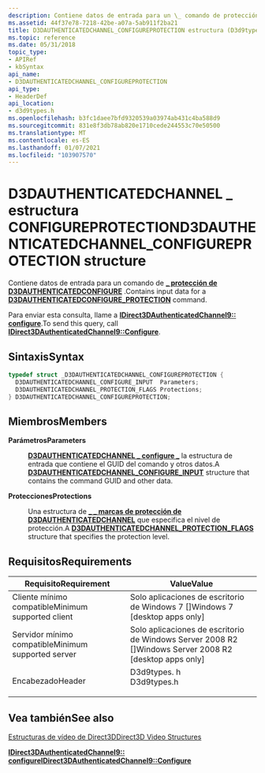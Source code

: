 ```yaml
---
description: Contiene datos de entrada para un \_ comando de protección de D3DAUTHENTICATEDCONFIGURE.
ms.assetid: 44f37e78-7218-42be-a07a-5ab911f2ba21
title: D3DAUTHENTICATEDCHANNEL_CONFIGUREPROTECTION estructura (D3d9types. h)
ms.topic: reference
ms.date: 05/31/2018
topic_type:
- APIRef
- kbSyntax
api_name:
- D3DAUTHENTICATEDCHANNEL_CONFIGUREPROTECTION
api_type:
- HeaderDef
api_location:
- d3d9types.h
ms.openlocfilehash: b3fc1daee7bfd9320539a03974ab431c4ba588d9
ms.sourcegitcommit: 831e8f3db78ab820e1710cede244553c70e50500
ms.translationtype: MT
ms.contentlocale: es-ES
ms.lasthandoff: 01/07/2021
ms.locfileid: "103907570"
---
```

# <a name="d3dauthenticatedchannel_configureprotection-structure"></a><span data-ttu-id="31641-103">D3DAUTHENTICATEDCHANNEL \_ estructura CONFIGUREPROTECTION</span><span class="sxs-lookup"><span data-stu-id="31641-103">D3DAUTHENTICATEDCHANNEL\_CONFIGUREPROTECTION structure</span></span>

<span data-ttu-id="31641-104">Contiene datos de entrada para un comando de [**\_ protección de D3DAUTHENTICATEDCONFIGURE**](d3dauthenticatedconfigure-protection.md) .</span><span class="sxs-lookup"><span data-stu-id="31641-104">Contains input data for a [**D3DAUTHENTICATEDCONFIGURE\_PROTECTION**](d3dauthenticatedconfigure-protection.md) command.</span></span>

<span data-ttu-id="31641-105">Para enviar esta consulta, llame a [**IDirect3DAuthenticatedChannel9:: configure**](/windows/desktop/api/d3d9/nf-d3d9-idirect3dauthenticatedchannel9-configure).</span><span class="sxs-lookup"><span data-stu-id="31641-105">To send this query, call [**IDirect3DAuthenticatedChannel9::Configure**](/windows/desktop/api/d3d9/nf-d3d9-idirect3dauthenticatedchannel9-configure).</span></span>

## <a name="syntax"></a><span data-ttu-id="31641-106">Sintaxis</span><span class="sxs-lookup"><span data-stu-id="31641-106">Syntax</span></span>


```C++
typedef struct _D3DAUTHENTICATEDCHANNEL_CONFIGUREPROTECTION {
  D3DAUTHENTICATEDCHANNEL_CONFIGURE_INPUT  Parameters;
  D3DAUTHENTICATEDCHANNEL_PROTECTION_FLAGS Protections;
} D3DAUTHENTICATEDCHANNEL_CONFIGUREPROTECTION;
```



## <a name="members"></a><span data-ttu-id="31641-107">Miembros</span><span class="sxs-lookup"><span data-stu-id="31641-107">Members</span></span>

<dl> <dt>

<span data-ttu-id="31641-108">**Parámetros**</span><span class="sxs-lookup"><span data-stu-id="31641-108">**Parameters**</span></span>
</dt> <dd>

<span data-ttu-id="31641-109">[**D3DAUTHENTICATEDCHANNEL \_ configure \_**](d3dauthenticatedchannel-configure-input.md) la estructura de entrada que contiene el GUID del comando y otros datos.</span><span class="sxs-lookup"><span data-stu-id="31641-109">A [**D3DAUTHENTICATEDCHANNEL\_CONFIGURE\_INPUT**](d3dauthenticatedchannel-configure-input.md) structure that contains the command GUID and other data.</span></span>

</dd> <dt>

<span data-ttu-id="31641-110">**Protecciones**</span><span class="sxs-lookup"><span data-stu-id="31641-110">**Protections**</span></span>
</dt> <dd>

<span data-ttu-id="31641-111">Una estructura de [**\_ \_ marcas de protección de D3DAUTHENTICATEDCHANNEL**](d3dauthenticatedchannel-protection-flags.md) que especifica el nivel de protección.</span><span class="sxs-lookup"><span data-stu-id="31641-111">A [**D3DAUTHENTICATEDCHANNEL\_PROTECTION\_FLAGS**](d3dauthenticatedchannel-protection-flags.md) structure that specifies the protection level.</span></span>

</dd> </dl>

## <a name="requirements"></a><span data-ttu-id="31641-112">Requisitos</span><span class="sxs-lookup"><span data-stu-id="31641-112">Requirements</span></span>



| <span data-ttu-id="31641-113">Requisito</span><span class="sxs-lookup"><span data-stu-id="31641-113">Requirement</span></span> | <span data-ttu-id="31641-114">Value</span><span class="sxs-lookup"><span data-stu-id="31641-114">Value</span></span> |
|-------------------------------------|----------------------------------------------------------------------------------------|
| <span data-ttu-id="31641-115">Cliente mínimo compatible</span><span class="sxs-lookup"><span data-stu-id="31641-115">Minimum supported client</span></span><br/> | <span data-ttu-id="31641-116">Solo aplicaciones de escritorio de Windows 7 \[\]</span><span class="sxs-lookup"><span data-stu-id="31641-116">Windows 7 \[desktop apps only\]</span></span><br/>                                             |
| <span data-ttu-id="31641-117">Servidor mínimo compatible</span><span class="sxs-lookup"><span data-stu-id="31641-117">Minimum supported server</span></span><br/> | <span data-ttu-id="31641-118">Solo aplicaciones de escritorio de Windows Server 2008 R2 \[\]</span><span class="sxs-lookup"><span data-stu-id="31641-118">Windows Server 2008 R2 \[desktop apps only\]</span></span><br/>                                |
| <span data-ttu-id="31641-119">Encabezado</span><span class="sxs-lookup"><span data-stu-id="31641-119">Header</span></span><br/>                   | <dl> <span data-ttu-id="31641-120"><dt>D3d9types. h</dt></span><span class="sxs-lookup"><span data-stu-id="31641-120"><dt>D3d9types.h</dt></span></span> </dl> |



## <a name="see-also"></a><span data-ttu-id="31641-121">Vea también</span><span class="sxs-lookup"><span data-stu-id="31641-121">See also</span></span>

<dl> <dt>

[<span data-ttu-id="31641-122">Estructuras de vídeo de Direct3D</span><span class="sxs-lookup"><span data-stu-id="31641-122">Direct3D Video Structures</span></span>](direct3d-video-structures.md)
</dt> <dt>

[<span data-ttu-id="31641-123">**IDirect3DAuthenticatedChannel9:: configure**</span><span class="sxs-lookup"><span data-stu-id="31641-123">**IDirect3DAuthenticatedChannel9::Configure**</span></span>](/windows/desktop/api/d3d9/nf-d3d9-idirect3dauthenticatedchannel9-configure)
</dt> </dl>

 

 




